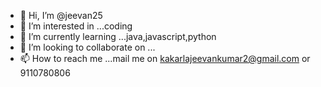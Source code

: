 - 👋 Hi, I’m @jeevan25
- 👀 I’m interested in ...coding
- 🌱 I’m currently learning ...java,javascript,python
- 💞️ I’m looking to collaborate on ...
- 📫 How to reach me ...mail me on kakarlajeevankumar2@gmail.com or 9110780806

<!---
jeevan25/jeevan25 is a ✨ special ✨ repository because its `README.md` (this file) appears on your GitHub profile.
You can click the Preview link to take a look at your changes.
--->
